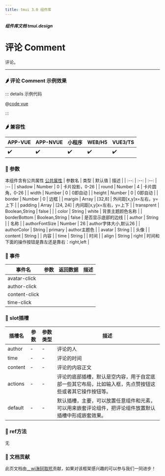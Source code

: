 ```yaml
---
title: tmui 3.0 组件库
---
```


<dirtoc></dirtoc>

##### 组件库文档 tmui.design

# 评论 Comment
评论。

---

### :hot_pepper: 评论 Comment 示例效果

<webview url="https://tmui.design/h5/#/pages/showdata/comment"></webview>

::: details 示例代码

@[code vue](pages/showdata/comment.nvue)

:::


### :hot_pepper: 兼容性

| APP-VUE | APP-NVUE | 小程序 | WEB/H5 | VUE3/TS |
| --- | --- | --- | --- | --- |
| :heavy_check_mark: | :heavy_check_mark: | :heavy_check_mark: | :heavy_check_mark: | :heavy_check_mark: |

### :seedling: 参数
本组件含有公共属性 [公共属性](/doc/spec/组件公共样式.md)
| 参数名 | 类型 | 默认值 | 描述 |
| :--: | :--: | :--: | :-- |
| shadow | Number | 0 | 卡片投影，0-26 |
| round | Number | 4 | 卡片圆角，0-26 |
| width | Number | 0 | 0即自动 |
| height | Number | 0 | 0即自动 |
| border | Number | 0 | 边框 |
| margin | Array | [32,8] | 外间距[x,y]x=左右，y=上下 |
| padding | Array | [24, 24] | 内间距[x,y]x=左右，y=上下 |
| transprent | Boolean,String | false |  |
| color | String | white | 背景主题颜色名称 |
| borderBottom | Boolean,String | false | 是否显示底部的边线 |
| author | String |  | 名称 |
| authorFontSize | Number | 26 | author字体大小,默认26 |
| authorColor | String | primary | author主题色 |
| avatar | String |  | 头像 |
| content | String |  | 内容 |
| time | String |  | 时间 |
| align | String | right | 时间和下面的操作按钮是靠左还是靠右：right,left |

### :rose: 事件
| 事件名 | 参数 | 返回数据 | 描述 |
| --- | --- | --- | --- |
| avatar-click |  |  |  |
| author-click |  |  |  |
| content-click |  |  |  |
| time-click |  |  |  |

### :corn: slot插槽
| 插槽名 | 参数| 参数类型 | 描述 |
| --- | --- | --- | --- |
| author | - | - | 评论的人 |
| time | - | - | 评论的时间 |
| content | - | - | 评论的内容正文 |
| actions | - | - | 评论的底部插槽，默认是空内容，用于自定底部一些其它布局，比如输入框，先点赞按钮这些或者其它操作按钮等。 |
| default | - | - | 默认插槽，主要，可以放置任意组件和元素，可以用来嵌套评论组件，把评论组件放置默认插槽中形成嵌套效果。 |

### :green_salad: ref方法
无

### :couplekiss: 文档贡献
此页文档由[﹎wj潕钶取玳](https://gitee.com/dxwj)贡献，如果对该框架感兴趣的可以参与我们一同进步！